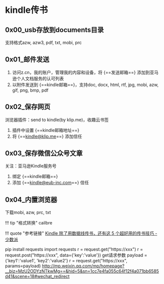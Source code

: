 # kindle传书

## 0x00_usb存放到documents目录

支持格式azw, azw3, pdf, txt, mobi, prc

## 0x01_邮件发送

1. 访问z.cn，我的账户，管理我的内容和设备，将 {==发送邮箱==} 添加到亚马逊个人文档服务的认可列表
1. 以附件发送到 {==kindle邮箱==}，支持doc, docx, html, rtf, jpg, mobi, azw, gif, png, bmp, pdf

## 0x02_保存网页

浏览器插件：send to kindle(by klip.me)，收趣云书签

1. 插件中设置 {==kindle邮箱地址==}
1. 将 {==kindle@klip.me==} 添加信任

## 0x03_保存微信公众号文章

关注：亚马逊Kindle服务号

1. 绑定 {==kindle邮箱==}
1. 添加 {==kindle@eub-inc.com==} 信任

## 0x04_内置浏览器

下载mobi, azw, prc, txt


!!! tip "格式转换"
    cailbre

!!! quote "参考链接"
    [Kindle 除了用数据线传书，还有这 5 个超好用的传书技巧 - 少数派](https://mp.weixin.qq.com/s/Sag8vLmmLbAs47aIVF3rnQ)



pip install requests
import requests
r = request.get("https://xxx")
r = request.post("https://xxx", data={'key':'value'})
get请求参数
payload = {'key1':'value1', 'key2':'value2'}
r = request.get("https://xxx", params=payload)
http://mp.weixin.qq.com/mp/homepage?__biz=MzU2ODYzNTkwMg==&hid=5&sn=1cc7e4fa055c64f12f4a071bb6585d41&scene=18#wechat_redirect
